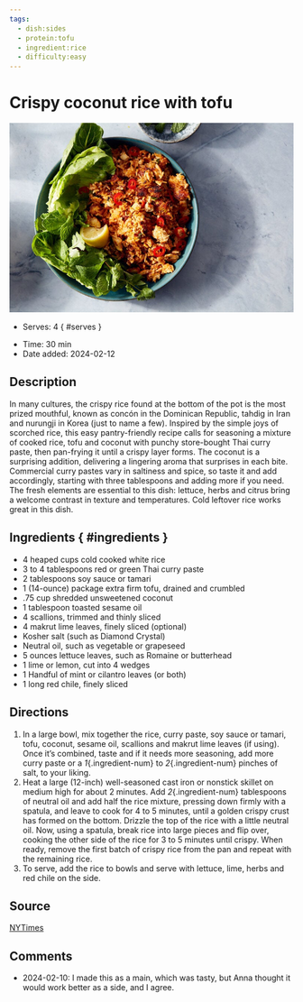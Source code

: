 ```yaml
---
tags:
  - dish:sides
  - protein:tofu
  - ingredient:rice
  - difficulty:easy
---
```

<!-- Tags can have colon, but no space around it -->

# Crispy coconut rice with tofu

![Recipe picture](../images/crispy_coconut_rice.jpg)

<!-- Serves has to be a single number, no dashes, but text is allowed after the
number (e.g., 24 cookies) -->
- Serves: 4
{ #serves }
<!-- Time is not parsed, so anything can be input here, and additional
values can be added (e.g., "active time", "cooking time", etc) -->
- Time: 30 min
- Date added: 2024-02-12

## Description

In many cultures, the crispy rice found at the bottom of the pot is the most prized mouthful, known as concón in the Dominican Republic, tahdig in Iran and nurungji in Korea (just to name a few). Inspired by the simple joys of scorched rice, this easy pantry-friendly recipe calls for seasoning a mixture of cooked rice, tofu and coconut with punchy store-bought Thai curry paste, then pan-frying it until a crispy layer forms. The coconut is a surprising addition, delivering a lingering aroma that surprises in each bite. Commercial curry pastes vary in saltiness and spice, so taste it and add accordingly, starting with three tablespoons and adding more if you need. The fresh elements are essential to this dish: lettuce, herbs and citrus bring a welcome contrast in texture and temperatures. Cold leftover rice works great in this dish. 

## Ingredients { #ingredients }

<!-- Decimals are allowed, fractions are not. For ranges, use only a single dash
and no spaces between the numbers. -->
- 4 heaped cups cold cooked white rice
- 3 to 4 tablespoons red or green Thai curry paste
- 2 tablespoons soy sauce or tamari
- 1 (14-ounce) package extra firm tofu, drained and crumbled
- .75 cup shredded unsweetened coconut
- 1 tablespoon toasted sesame oil
- 4 scallions, trimmed and thinly sliced
- 4 makrut lime leaves, finely sliced (optional)
- Kosher salt (such as Diamond Crystal)
- Neutral oil, such as vegetable or grapeseed
- 5 ounces lettuce leaves, such as Romaine or butterhead
- 1 lime or lemon, cut into 4 wedges
- 1 Handful of mint or cilantro leaves (or both)
- 1 long red chile, finely sliced

## Directions

<!-- If you have a direction that refers to a number of some ingredient, wrap
the number in asterisks and add `{.ingredient-num}` afterwards. For example,
write `Add 2 Tbsp oil to pan` as `Add *2*{.ingredient-num} to pan`. This allows
us to properly change the number when changing the serves value. -->

1. In a large bowl, mix together the rice, curry paste, soy sauce or tamari, tofu, coconut, sesame oil, scallions and makrut lime leaves (if using). Once it’s combined, taste and if it needs more seasoning, add more curry paste or a *1*{.ingredient-num} to *2*{.ingredient-num} pinches of salt, to your liking.
2. Heat a large (12-inch) well-seasoned cast iron or nonstick skillet on medium high for about 2 minutes. Add *2*{.ingredient-num} tablespoons of neutral oil and add half the rice mixture, pressing down firmly with a spatula, and leave to cook for 4 to 5 minutes, until a golden crispy crust has formed on the bottom. Drizzle the top of the rice with a little neutral oil. Now, using a spatula, break rice into large pieces and flip over, cooking the other side of the rice for 3 to 5 minutes until crispy. When ready, remove the first batch of crispy rice from the pan and repeat with the remaining rice.
3. To serve, add the rice to bowls and serve with lettuce, lime, herbs and red chile on the side.

## Source

[NYTimes](https://cooking.nytimes.com/recipes/1023924-crispy-coconut-rice-with-tofu)

## Comments

- 2024-02-10: I made this as a main, which was tasty, but Anna thought it would
  work better as a side, and I agree.
